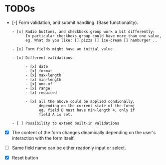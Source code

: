 # TODOs

* [-] Form validation, and submit handling. (Base functionality).

      - [x] Radio buttons, and checkboxs group work a bit differently;
            In particular checkboxs group could have more than one value,
            eg. What do you like: [] pizza [] ice-cream [] hamburger ..

      - [x] Form fields might have an initial value

      - [x] Different validations

            - [x] date
            - [x] format
            - [x] max-length
            - [x] min-length
            - [x] one-of
            - [x] range
            - [x] required

            - [x] all the above could be applied condionally,
                  depending on the current state of the form;
                  eg. field B must have min-length 4, only if
                  field A is set.

      - [ ] Possibility to extend built-in validations

* [x] The content of the form changes dinamically depending on the 
      user's interaction with the form itself.

* [ ] Same field name can be either readonly input or select.

* [x] Reset button


